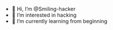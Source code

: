 - 👋 Hi, I’m @Smiling-hacker
- 👀 I’m interested in hacking
- 🌱 I’m currently learning from beginning

<!---
Smiling-hacker/Smiling-hacker is a ✨ special ✨ repository because its `README.md` (this file) appears on your GitHub profile.
You can click the Preview link to take a look at your changes.
--->
